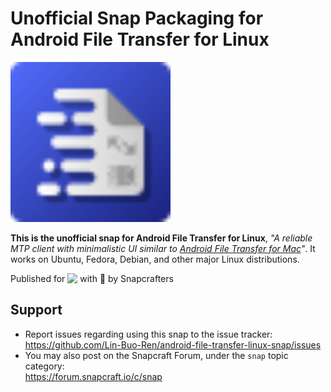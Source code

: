 # Unofficial Snap Packaging for Android File Transfer for Linux
<!--
	Use the Staticaly service for easy access to in-repo pictures:
	https://www.staticaly.com/
-->

<img src='gui/android-file-transfer.svg' style='width: 256px' alt='Icon of Android File Transfer for Linux' title='Icon of Android File Transfer for Linux'  />

**This is the unofficial snap for Android File Transfer for Linux**, *"A reliable MTP client with minimalistic UI similar to [Android File Transfer for Mac](https://www.android.com/intl/en_us/filetransfer/)"*. It works on Ubuntu, Fedora, Debian, and other major Linux distributions.

<!-- Uncomment and modify this when you are provided a build status badge
[![Build Status Badge of the `android-file-transfer` Snap](https://build.snapcraft.io/badge/Lin-Buo-Ren/android-file-transfer-linux-snap.svg "Build Status of the `android-file-transfer` snap")](https://build.snapcraft.io/user/Lin-Buo-Ren/android-file-transfer-linux-snap)
-->

<!-- Uncomment and modify this when you have a screenshot
![Screenshot of the Snapped Application](local/screenshots/screenshot.png "Screenshot of the Snapped Application")
-->

Published for <img src="http://anything.codes/slack-emoji-for-techies/emoji/tux.png" align="top" width="24" /> with 💝 by Snapcrafters

<!-- Uncomment and modify this when you have published the snap to the Snap Store
## Installation
([Don't have snapd installed?](https://snapcraft.io/docs/core/install))

### In Terminal
    # Install Snap #
    sudo snap install --channel=edge --devmode android-file-transfer
    #sudo snap install --channel=beta android-file-transfer
    #sudo snap install android-file-transfer
    
    # Connect the Snap to Required Interfaces #
    ## _plug_name_: Reasoning of connecting _plug_name_ ##
    sudo snap connect android-file-transfer:_plug_name_
    
    # Connect the Snap to Optional Interfaces #
    ## _plug_name_: Reasoning of connecting _plug_name_ ##
    sudo snap connect android-file-transfer:_plug_name_

### The Graphical Way
[![Get it from the Snap Store](https://snapcraft.io/static/images/badges/en/snap-store-black.svg)](https://snapcraft.io/android-file-transfer)
-->

<!-- Uncomment when you have test results
## What is Working
* [A list of functionallities that are verified working]

## What is NOT Working...yet 
Check out the [issue tracker](https://github.com/Lin-Buo-Ren/android-file-transfer-linux-snap/issues) for known issues.

## What is NOT Tested...yet
Anything not listed in "What is Working" and "What is NOT Working...yet" sections.
-->

## Support
* Report issues regarding using this snap to the issue tracker:  
  <https://github.com/Lin-Buo-Ren/android-file-transfer-linux-snap/issues>
* You may also post on the Snapcraft Forum, under the `snap` topic category:  
  <https://forum.snapcraft.io/c/snap>
